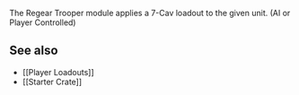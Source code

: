 The Regear Trooper module applies a 7-Cav loadout to the given unit. (AI or Player Controlled)

## See also
* [[Player Loadouts]]
* [[Starter Crate]]